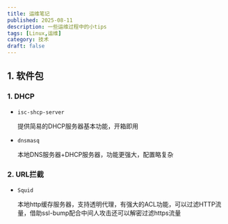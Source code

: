 ```yaml
---
title: 运维笔记
published: 2025-08-11
description: 一些运维过程中的小tips
tags: [Linux,运维]
category: 技术
draft: false
---
```


## 1. 软件包

### 1. DHCP 

- `isc-shcp-server`
    
    提供简易的DHCP服务器基本功能，开箱即用

- `dnsmasq`
    
    本地DNS服务器+DHCP服务器，功能更强大，配置略复杂

### 2. URL拦截

- `Squid`

    本地http缓存服务器，支持透明代理，有强大的ACL功能，可以过滤HTTP流量，借助ssl-bump配合中间人攻击还可以解密过滤https流量


